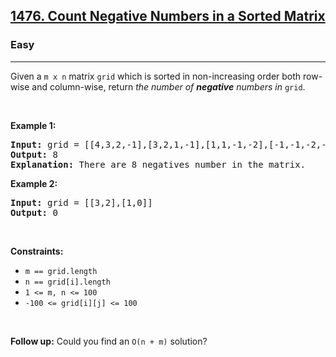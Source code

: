 <h2><a href="https://leetcode.com/problems/count-negative-numbers-in-a-sorted-matrix/?envType=problem-list-v2&envId=binary-search">1476. Count Negative Numbers in a Sorted Matrix</a></h2><h3>Easy</h3><hr><p>Given a <code>m x n</code> matrix <code>grid</code> which is sorted in non-increasing order both row-wise and column-wise, return <em>the number of <strong>negative</strong> numbers in</em> <code>grid</code>.</p>

<p>&nbsp;</p>
<p><strong class="example">Example 1:</strong></p>

<pre>
<strong>Input:</strong> grid = [[4,3,2,-1],[3,2,1,-1],[1,1,-1,-2],[-1,-1,-2,-3]]
<strong>Output:</strong> 8
<strong>Explanation:</strong> There are 8 negatives number in the matrix.
</pre>

<p><strong class="example">Example 2:</strong></p>

<pre>
<strong>Input:</strong> grid = [[3,2],[1,0]]
<strong>Output:</strong> 0
</pre>

<p>&nbsp;</p>
<p><strong>Constraints:</strong></p>

<ul>
	<li><code>m == grid.length</code></li>
	<li><code>n == grid[i].length</code></li>
	<li><code>1 &lt;= m, n &lt;= 100</code></li>
	<li><code>-100 &lt;= grid[i][j] &lt;= 100</code></li>
</ul>

<p>&nbsp;</p>
<strong>Follow up:</strong> Could you find an <code>O(n + m)</code> solution?